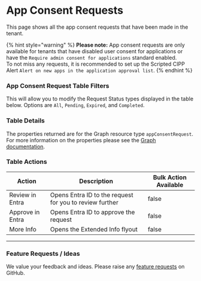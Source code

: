 # App Consent Requests

This page shows all the app consent requests that have been made in the tenant.

{% hint style="warning" %}
**Please note:** App consent requests are only available for tenants that have disabled user consent for applications or have the `Require admin consent for applications` standard enabled.\
To not miss any requests, it is recommended to set up the Scripted CIPP Alert `Alert on new apps in the application approval list`.
{% endhint %}

### App Consent Request Table Filters

This will allow you to modify the Request Status types displayed in the table below. Options are `All`, `Pending`, `Expired`, and `Completed`.

### Table Details

The properties returned are for the Graph resource type `appConsentRequest`. For more information on the properties please see the [Graph documentation](https://learn.microsoft.com/en-us/graph/api/resources/appconsentrequest?view=graph-rest-1.0#properties).

### Table Actions

<table><thead><tr><th>Action</th><th>Description</th><th data-type="checkbox">Bulk Action Available</th></tr></thead><tbody><tr><td>Review in Entra</td><td>Opens Entra ID to the request for you to review further</td><td>false</td></tr><tr><td>Approve in Entra</td><td>Opens Entra ID to approve the request</td><td>false</td></tr><tr><td>More Info</td><td>Opens the Extended Info flyout</td><td>false</td></tr></tbody></table>

***

### Feature Requests / Ideas

We value your feedback and ideas. Please raise any [feature requests](https://github.com/KelvinTegelaar/CIPP/issues/new?assignees=\&labels=enhancement%2Cno-priority\&projects=\&template=feature.yml\&title=%5BFeature+Request%5D%3A+) on GitHub.
